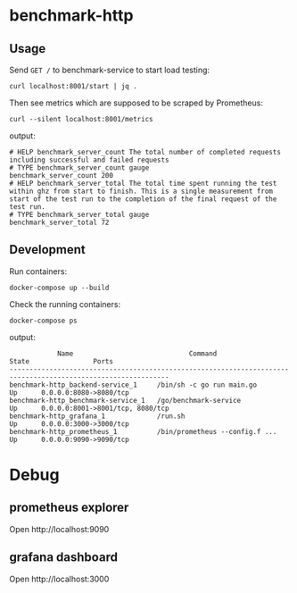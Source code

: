 # benchmark-http

## Usage

Send `GET /` to benchmark-service to start load testing:

    curl localhost:8001/start | jq .

Then see metrics which are supposed to be scraped by Prometheus:

    curl --silent localhost:8001/metrics

output:

    # HELP benchmark_server_count The total number of completed requests including successful and failed requests
    # TYPE benchmark_server_count gauge
    benchmark_server_count 200
    # HELP benchmark_server_total The total time spent running the test within ghz from start to finish. This is a single measurement from start of the test run to the completion of the final request of the test run.
    # TYPE benchmark_server_total gauge
    benchmark_server_total 72

## Development

Run containers:

    docker-compose up --build

Check the running containers:

    docker-compose ps

output:

                Name                             Command               State                Ports
    --------------------------------------------------------------------------------------------------------------
    benchmark-http_backend-service_1     /bin/sh -c go run main.go        Up      0.0.0.0:8080->8080/tcp
    benchmark-http_benchmark-service_1   /go/benchmark-service            Up      0.0.0.0:8001->8001/tcp, 8080/tcp
    benchmark-http_grafana_1             /run.sh                          Up      0.0.0.0:3000->3000/tcp
    benchmark-http_prometheus_1          /bin/prometheus --config.f ...   Up      0.0.0.0:9090->9090/tcp

# Debug

## prometheus explorer

Open http://localhost:9090

## grafana dashboard

Open http://localhost:3000
